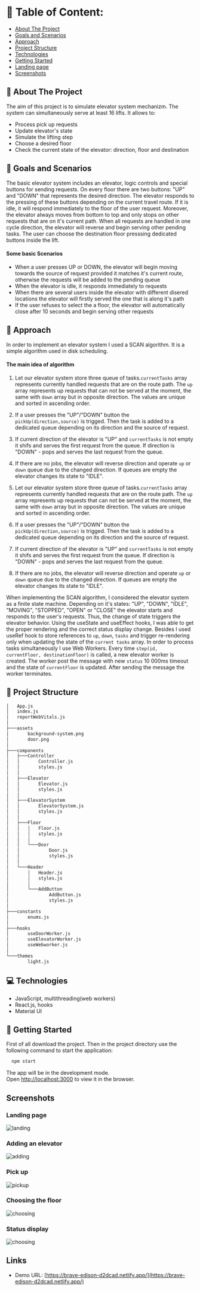 # :book: Table of Content:

- [About The Project](#project-description)
- [Goals and Scenarios](#goals)
- [Approach](#aproach)
- [Project Structure](#project-structure)
- [Technologies](#technologies)
- [Getting Started](#getting-started)
- [Landing page](#landing-page)
- [Screenshots](#screenshots)

## :pencil: About The Project

The aim of this project is to simulate elevator system mechanizm. The system can simultaneously serve at least 16 lifts. It allows to:

- Process pick up requests
- Update elevator's state
- Simulate the lifting step
- Choose a desired floor
- Check the current state of the elevator: direction, floor and destination

## :rocket: Goals and Scenarios

The basic elevator system includes an elevator, logic controls and special buttons for sending requests. On every floor there are two buttons: "UP" and "DOWN" that represents the desired direction. The elevator responds to the pressing of these buttons depending on the current travel route. If it is idle, it will respond immediately to the floor of the user request. Moreover, the elevator always moves from bottom to top and only stops on other requests that are on it's current path. When all requests are handled in one cycle direction, the elevator will reverse and begin serving other pending tasks. The user can choose the destination floor presssing dedicated buttons inside the lift.

#### Some basic Scenarios

- When a user presses UP or DOWN, the elevator will begin moving towards the source of request provided it matches it's current route, otherwise the requests will be added to the pending queue
- When the elevator is idle, it responds immediately to requests
- When there are several users inside the elevator with different disered locations the elevator will firstly served the one that is along it's path
- If the user refuses to select the a floor, the elevator will automatically close after 10 seconds and begin serving other requests

## :telescope: Approach

In order to implement an elevator system I used a SCAN algorithm. It is a simple algorithm used in disk scheduling.

#### The main idea of algorithm

1. Let our elevator system store three queue of tasks.`currentTasks` array represents currently handled requests that are on the route path. The `up` array represents up requests that can not be served at the moment, the same with `down` array but in opposite direction. The values are unique and sorted in ascending order.
2. If a user presses the "UP"/"DOWN" button the `pickUp(direction,source)` is trigged. Then the task is added to a dedicated queue depending on its direction and the source of request.
3. If current direction of the elevator is "UP" and `currentTasks` is not empty it shifs and serves the first request from the queue. If direction is "DOWN" - pops and serves the last request from the queue.
4. If there are no jobs, the elevator will reverse direction and operate `up` or `down` queue due to the changed direction. If queues are empty the elevator changes its state to "IDLE".

5. Let our elevator system store three queue of tasks.`currentTasks` array represents currently handled requests that are on the route path. The `up` array represents up requests that can not be served at the moment, the same with `down` array but in opposite direction. The values are unique and sorted in ascending order.
6. If a user presses the "UP"/"DOWN" button the `pickUp(direction,source)` is trigged. Then the task is added to a dedicated queue depending on its direction and the source of request.
7. If current direction of the elevator is "UP" and `currentTasks` is not empty it shifs and serves the first request from the queue. If direction is "DOWN" - pops and serves the last request from the queue.
8. If there are no jobs, the elevator will reverse direction and operate `up` or `down` queue due to the changed direction. If queues are empty the elevator changes its state to "IDLE".

When implementing the SCAN algorithm, I considered the elevator system as a finite state machine. Depending on it's states: "UP", "DOWN", "IDLE", "MOVING", "STOPPED", "OPEN" or
"CLOSE" the elevator starts and responds to the user's requests. Thus, the change of state triggers the elevator behavior. Using the useState and useEffect hooks, I was able to get the proper rendering and the correct status display change. Besides I used useRef hook to store references to `up`, `down`, `tasks` and trigger re-rendering only when updating the state of the `current tasks` array. In order to process tasks simultaneously I use Web Workers. Every time `step(id, currentFloor, destinationFloor)` is called, a new elevator worker is created. The worker post the message with new `status` 10 000ms timeout and the state of `currentFloor` is updated. After sending the message the worker terminates.

## :file_folder: Project Structure

```bash
│   App.js
│   index.js
│   reportWebVitals.js
│
├───assets
│       background-system.png
│       door.png
│
├───components
│   ├───Controller
│   │       Controller.js
│   │       styles.js
│   │
│   ├───Elevator
│   │       Elevator.js
│   │       styles.js
│   │
│   ├───ElevatorSystem
│   │       ElevatorSystem.js
│   │       styles.js
│   │
│   ├───Floor
│   │   │   Floor.js
│   │   │   styles.js
│   │   │
│   │   └───Door
│   │           Door.js
│   │           styles.js
│   │
│   └───Header
│       │   Header.js
│       │   styles.js
│       │
│       └───AddButton
│               AddButton.js
│               styles.js
│
├───constants
│       enums.js
│
├───hooks
│       useDoorWorker.js
│       useElevatorWorker.js
│       useWebworker.js
│
└───themes
        light.js
```

## :computer: Technologies

- JavaScript, multithreading(web workers)
- React.js, hooks
- Material UI

## :pushpin: Getting Started

First of all download the project. Then in the project directory use the following command to start the application:

```bash
  npm start
```

The app will be in the development mode.\
Open [http://localhost:3000](http://localhost:3000) to view it in the browser.

## Screenshots

### Landing page

![landing](screenshots/landing_page.png)

### Adding an elevator

![adding](screenshots/add_elevator.png)

### Pick up

![pickup](screenshots/pick_up.png)

### Choosing the floor

![choosing](screenshots/choosing_floor.png)

### Status display

![choosing](screenshots/status.png)

## Links

- Demo URL: [https://brave-edison-d2dcad.netlify.app/](https://brave-edison-d2dcad.netlify.app/)
